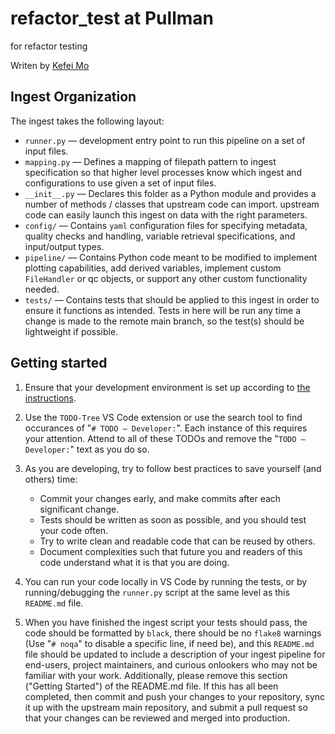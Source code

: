 # refactor_test at Pullman

for refactor testing

<!-- # TODO – Developer: Add more to the ingest description here -->

Writen by [Kefei Mo](mailto:kefei.mo@pnnl.gov)

## Ingest Organization

The ingest takes the following layout:

- `runner.py` –– development entry point to run this pipeline on a set of input files.
- `mapping.py` –– Defines a mapping of filepath pattern to ingest specification so that
higher level processes know which ingest and configurations to use given a set of input
files.
- `__init__.py` –– Declares this folder as a Python module and provides a number of
methods / classes that upstream code can import.
upstream code can easily launch this ingest on data with the right parameters.
- `config/` –– Contains `yaml` configuration files for specifying metadata, quality
checks and handling, variable retrieval specifications, and input/output types.
- `pipeline/` –– Contains Python code meant to be modified to implement plotting
capabilities, add derived variables, implement custom `FileHandler` or qc objects, or
support any other custom functionality needed.
- `tests/` –– Contains tests that should be applied to this ingest in order to ensure
it functions as intended. Tests in here will be run any time a change is made to the
remote main branch, so the test(s) should be lightweight if possible.


## Getting started

1. Ensure that your development environment is set up according to
[the instructions](../../README.md#development-environment-setup).

2. Use the `TODO-Tree` VS Code extension or use the search tool to find occurances of
"`# TODO – Developer:`". Each instance of this requires your attention. Attend to all
of these TODOs and remove the "`TODO – Developer:`" text as you do so.

3. As you are developing, try to follow best practices to save yourself (and others)
time:
    - Commit your changes early, and make commits after each significant change.
    - Tests should be written as soon as possible, and you should test your code often.
    - Try to write clean and readable code that can be reused by others.
    - Document complexities such that future you and readers of this code understand
    what it is that you are doing.

4. You can run your code locally in VS Code by running the tests, or by 
running/debugging the `runner.py` script at the same level as this `README.md` file.

5. When you have finished the ingest script your tests should pass, the code should be
formatted by `black`, there should be no `flake8` warnings (Use "`# noqa`" to disable
a specific line, if need be), and this `README.md` file should be updated to include a
description of your ingest pipeline for end-users, project maintainers, and curious
onlookers who may not be familiar with your work. Additionally, please remove this
section ("Getting Started") of the README.md file. If this has all been completed, then
commit and push your changes to your repository, sync it up with the upstream main
repository, and submit a pull request so that your changes can be reviewed and merged
into production.
